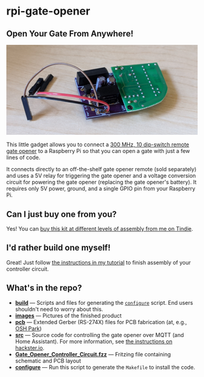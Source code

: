 # rpi-gate-opener

## Open Your Gate From Anywhere!
![Image of the controller circuit and gate opener](images/controller_circuit_and_gate_opener.jpg)

This little gadget allows you to connect a [300 MHz, 10 dip-switch remote gate opener](https://www.amazon.com/gp/product/B0015GDW3U/) to a Raspberry Pi so that you can open a gate with just a few lines of code.

It connects directly to an off-the-shelf gate opener remote (sold separately) and uses a 5V relay for triggering the gate opener and a voltage conversion circuit for powering the gate opener (replacing the gate opener's battery). It requires only 5V power, ground, and a single GPIO pin from your Raspberry Pi.

## Can I just buy one from you?
Yes! You can [buy this kit at different levels of assembly from me on Tindie](https://www.tindie.com/products/flyingsaucrdude/raspberry-pi-gate-opener-adapter/).

## I'd rather build one myself!
Great! Just follow [the instructions in my tutorial](https://www.hackster.io/jeremy-gillula/raspberry-pi-wireless-gate-opener-734460) to finish assembly of your controller circuit.

## What's in the repo?

- **[build](build)** — Scripts and files for generating the [```configure```](configure) script. End users shouldn't need to worry about this.
- **[images](images)** — Pictures of the finished product
- **[pcb](pcb)** — Extended Gerber (RS-274X) files for PCB fabrication (at, e.g., [OSH Park](https://oshpark.com/))
- **[src](src)** — Source code for controlling the gate opener over MQTT (and Home Assistant). For more information, see [the instructions on hackster.io](https://www.hackster.io/jeremy-gillula/connecting-a-remote-gate-opener-to-a-raspberry-pi-734460#toc-7--bonus--controlling-the-gate-via-mqtt-and-home-assistant-8).
- **[Gate_Opener_Controller_Circuit.fzz](Gate_Opener_Controller_Circuit.fzz)** — Fritzing file containing schematic and PCB layout
- **[configure](configure)** — Run this script to generate the ```Makefile``` to install the code.
